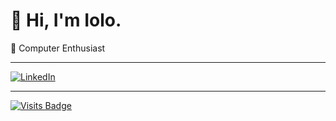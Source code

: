 # 👋 Hi, I'm Iolo.

🔭 Computer Enthusiast

_________________

[![LinkedIn](https://img.shields.io/badge/LinkedIn-%230077B5.svg?logo=linkedin&logoColor=white)](https://www.linkedin.com/in/iolo-jones/)

_________________
[![Visits Badge](https://badges.pufler.dev/visits/ioloEJ42/ioloEJ42)](https://github.com/ioloEJ42/ioloEJ42)
